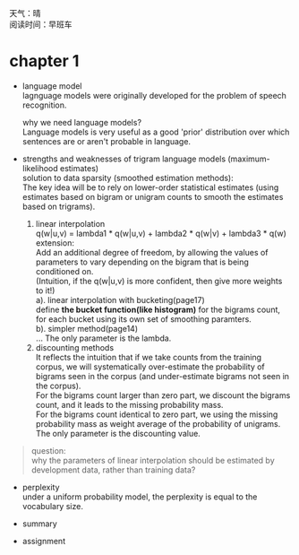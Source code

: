 天气：晴  
阅读时间：早班车


# chapter 1
+ language model  
lagnguage models were originally developed for the problem of speech recognition.

    why we need language models?  
Language models is very useful as a good 'prior' distribution over which sentences are or aren't probable in language.  

+ strengths and weaknesses of trigram language models (maximum-likelihood estimates)  
solution to data sparsity (smoothed estimation methods):  
The key idea will be to rely on lower-order statistical estimates (using estimates based on bigram or unigram counts to smooth the estimates based on trigrams).  
    1. linear interpolation  
q(w|u,v) = lambda1 * q(w|u,v) + lambda2 * q(w|v) + lambda3 * q(w)  
extension:  
Add an additional degree of freedom, by allowing the values of parameters to vary depending on the bigram that is being conditioned on.  
(Intuition, if the q(w|u,v) is more confident, then give more weights to it!)  
a). linear interpolation with bucketing(page17)  
define **the bucket function(like histogram)** for the bigrams count, for each bucket using its own set of smoothing paramters.  
b). simpler method(page14)  
...
The only parameter is the lambda.  
    2. discounting methods  
It reflects the intuition that if we take counts from the training corpus, we will systematically over-estimate the probability of bigrams seen in the corpus (and under-estimate bigrams not seen in the corpus).  
For the bigrams count larger than zero part, we discount the bigrams count, and it leads to the missing probability mass.  
For the bigrams count identical to zero part, we using the missing probability mass as weight average of the probability of unigrams.  
The only parameter is the discounting value.  

> question:  
why the parameters of linear interpolation should be estimated by development data, rather than training data?  


+ perplexity  
under a uniform probability model, the perplexity is equal to the vocabulary size.  


+ summary


+ assignment

